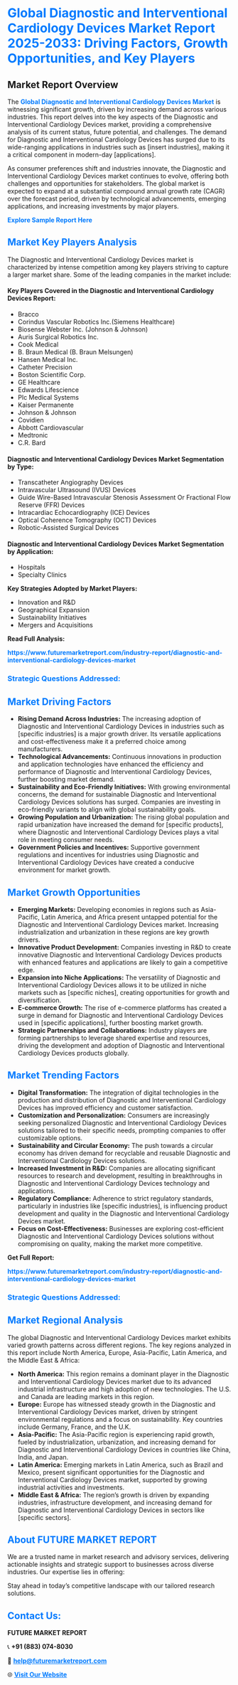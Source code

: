 <h1 style="color: #007BFF;">Global Diagnostic and Interventional Cardiology Devices Market Report 2025-2033: Driving Factors, Growth Opportunities, and Key Players</h1>

<section id="overview">
<h2>Market Report Overview</h2>
<p>The <a href="https://www.futuremarketreport.com/industry-report/diagnostic-and-interventional-cardiology-devices-market" style="color: #007BFF; text-decoration: none;"><strong>Global Diagnostic and Interventional Cardiology Devices Market</strong></a> is witnessing significant growth, driven by increasing demand across various industries. This report delves into the key aspects of the Diagnostic and Interventional Cardiology Devices market, providing a comprehensive analysis of its current status, future potential, and challenges. The demand for Diagnostic and Interventional Cardiology Devices has surged due to its wide-ranging applications in industries such as [insert industries], making it a critical component in modern-day [applications].</p>
<p>As consumer preferences shift and industries innovate, the Diagnostic and Interventional Cardiology Devices market continues to evolve, offering both challenges and opportunities for stakeholders. The global market is expected to expand at a substantial compound annual growth rate (CAGR) over the forecast period, driven by technological advancements, emerging applications, and increasing investments by major players.</p>
</section>

<section id="overview">
<p><a href="https://www.futuremarketreport.com/request-sample/reportId=77602" style="color: #007BFF; text-decoration: none;"><strong>Explore Sample Report Here</strong></a></p>
</section>

<section id="key-players">
<h2 style="color: #007BFF;">Market Key Players Analysis</h2>
<p>The Diagnostic and Interventional Cardiology Devices market is characterized by intense competition among key players striving to capture a larger market share. Some of the leading companies in the market include:</p>
<h4>Key Players Covered in the Diagnostic and Interventional Cardiology Devices Report:</h4>
<ul><li>Bracco</li><li>Corindus Vascular Robotics Inc.(Siemens Healthcare)</li><li>Biosense Webster Inc. (Johnson &amp; Johnson)</li><li>Auris Surgical Robotics Inc.</li><li>Cook Medical</li><li>B. Braun Medical (B. Braun Melsungen)</li><li>Hansen Medical Inc.</li><li>Catheter Precision</li><li>Boston Scientific Corp.</li><li>GE Healthcare</li><li>Edwards Lifescience</li><li>Plc Medical Systems</li><li>Kaiser Permanente</li><li>Johnson &amp; Johnson</li><li>Covidien</li><li>Abbott Cardiovascular</li><li>Medtronic</li><li>C.R. Bard</li></ul>
<h4>Diagnostic and Interventional Cardiology Devices Market Segmentation by Type:</h4>
<ul><li>Transcatheter Angiography Devices</li><li>Intravascular Ultrasound (IVUS) Devices</li><li>Guide Wire-Based Intravascular Stenosis Assessment Or Fractional Flow Reserve (FFR) Devices</li><li>Intracardiac Echocardiography (ICE) Devices</li><li>Optical Coherence Tomography (OCT) Devices</li><li>Robotic-Assisted Surgical Devices</li></ul>

<h4>Diagnostic and Interventional Cardiology Devices Market Segmentation by Application:</h4>
<ul><li>Hospitals</li><li>Specialty Clinics</li></ul>
<p><strong>Key Strategies Adopted by Market Players:</strong></p>
<ul>
<li>Innovation and R&D</li>
<li>Geographical Expansion</li>
<li>Sustainability Initiatives</li>
<li>Mergers and Acquisitions</li>
</ul>
</section>

<section>
<p><strong>Read Full Analysis: </strong></p><a href="https://www.futuremarketreport.com/industry-report/diagnostic-and-interventional-cardiology-devices-market" style="color: #007BFF; text-decoration: none;"><strong>https://www.futuremarketreport.com/industry-report/diagnostic-and-interventional-cardiology-devices-market</strong></a>
<h3 style="color: #007BFF;">Strategic Questions Addressed:</h3>
</section>

<section id="driving-factors">
<h2 style="color: #007BFF;">Market Driving Factors</h2>
<ul>
<li><strong>Rising Demand Across Industries:</strong> The increasing adoption of Diagnostic and Interventional Cardiology Devices in industries such as [specific industries] is a major growth driver. Its versatile applications and cost-effectiveness make it a preferred choice among manufacturers.</li>
<li><strong>Technological Advancements:</strong> Continuous innovations in production and application technologies have enhanced the efficiency and performance of Diagnostic and Interventional Cardiology Devices, further boosting market demand.</li>
<li><strong>Sustainability and Eco-Friendly Initiatives:</strong> With growing environmental concerns, the demand for sustainable Diagnostic and Interventional Cardiology Devices solutions has surged. Companies are investing in eco-friendly variants to align with global sustainability goals.</li>
<li><strong>Growing Population and Urbanization:</strong> The rising global population and rapid urbanization have increased the demand for [specific products], where Diagnostic and Interventional Cardiology Devices plays a vital role in meeting consumer needs.</li>
<li><strong>Government Policies and Incentives:</strong> Supportive government regulations and incentives for industries using Diagnostic and Interventional Cardiology Devices have created a conducive environment for market growth.</li>
</ul>
</section>

<section id="growth-opportunities">
<h2 style="color: #007BFF;">Market Growth Opportunities</h2>
<ul>
<li><strong>Emerging Markets:</strong> Developing economies in regions such as Asia-Pacific, Latin America, and Africa present untapped potential for the Diagnostic and Interventional Cardiology Devices market. Increasing industrialization and urbanization in these regions are key growth drivers.</li>
<li><strong>Innovative Product Development:</strong> Companies investing in R&D to create innovative Diagnostic and Interventional Cardiology Devices products with enhanced features and applications are likely to gain a competitive edge.</li>
<li><strong>Expansion into Niche Applications:</strong> The versatility of Diagnostic and Interventional Cardiology Devices allows it to be utilized in niche markets such as [specific niches], creating opportunities for growth and diversification.</li>
<li><strong>E-commerce Growth:</strong> The rise of e-commerce platforms has created a surge in demand for Diagnostic and Interventional Cardiology Devices used in [specific applications], further boosting market growth.</li>
<li><strong>Strategic Partnerships and Collaborations:</strong> Industry players are forming partnerships to leverage shared expertise and resources, driving the development and adoption of Diagnostic and Interventional Cardiology Devices products globally.</li>
</ul>
</section>

<section id="trending-factors">
<h2 style="color: #007BFF;">Market Trending Factors</h2>
<ul>
<li><strong>Digital Transformation:</strong> The integration of digital technologies in the production and distribution of Diagnostic and Interventional Cardiology Devices has improved efficiency and customer satisfaction.</li>
<li><strong>Customization and Personalization:</strong> Consumers are increasingly seeking personalized Diagnostic and Interventional Cardiology Devices solutions tailored to their specific needs, prompting companies to offer customizable options.</li>
<li><strong>Sustainability and Circular Economy:</strong> The push towards a circular economy has driven demand for recyclable and reusable Diagnostic and Interventional Cardiology Devices solutions.</li>
<li><strong>Increased Investment in R&D:</strong> Companies are allocating significant resources to research and development, resulting in breakthroughs in Diagnostic and Interventional Cardiology Devices technology and applications.</li>
<li><strong>Regulatory Compliance:</strong> Adherence to strict regulatory standards, particularly in industries like [specific industries], is influencing product development and quality in the Diagnostic and Interventional Cardiology Devices market.</li>
<li><strong>Focus on Cost-Effectiveness:</strong> Businesses are exploring cost-efficient Diagnostic and Interventional Cardiology Devices solutions without compromising on quality, making the market more competitive.</li>
</ul>
</section>

<section>
<p><strong>Get Full Report: </strong></p><a href="https://www.futuremarketreport.com/industry-report/diagnostic-and-interventional-cardiology-devices-market" style="color: #007BFF; text-decoration: none;"><strong>https://www.futuremarketreport.com/industry-report/diagnostic-and-interventional-cardiology-devices-market</strong></a>
<h3 style="color: #007BFF;">Strategic Questions Addressed:</h3>
</section>


<section id="regional-analysis">
<h2 style="color: #007BFF;">Market Regional Analysis</h2>
<p>The global Diagnostic and Interventional Cardiology Devices market exhibits varied growth patterns across different regions. The key regions analyzed in this report include North America, Europe, Asia-Pacific, Latin America, and the Middle East & Africa:</p>
<ul>
<li><strong>North America:</strong> This region remains a dominant player in the Diagnostic and Interventional Cardiology Devices market due to its advanced industrial infrastructure and high adoption of new technologies. The U.S. and Canada are leading markets in this region.</li>
<li><strong>Europe:</strong> Europe has witnessed steady growth in the Diagnostic and Interventional Cardiology Devices market, driven by stringent environmental regulations and a focus on sustainability. Key countries include Germany, France, and the U.K.</li>
<li><strong>Asia-Pacific:</strong> The Asia-Pacific region is experiencing rapid growth, fueled by industrialization, urbanization, and increasing demand for Diagnostic and Interventional Cardiology Devices in countries like China, India, and Japan.</li>
<li><strong>Latin America:</strong> Emerging markets in Latin America, such as Brazil and Mexico, present significant opportunities for the Diagnostic and Interventional Cardiology Devices market, supported by growing industrial activities and investments.</li>
<li><strong>Middle East & Africa:</strong> The region’s growth is driven by expanding industries, infrastructure development, and increasing demand for Diagnostic and Interventional Cardiology Devices in sectors like [specific sectors].</li>
</ul>
</section>

<footer>
<h2 style="color: #007BFF;">About FUTURE MARKET REPORT</h2>
<p>We are a trusted name in market research and advisory services, delivering actionable insights and strategic support to businesses across diverse industries. Our expertise lies in offering:</p>

<p>Stay ahead in today’s competitive landscape with our tailored research solutions.</p>

<h2 style="color: #007BFF;">Contact Us:</h2>
<p><strong>FUTURE MARKET REPORT</strong></p>
<p>📞 <strong>+91 (883) 074-8030</strong></p>
<p>📧 <strong><a href="mailto:help@futuremarketreport.com" style="color: #007BFF;">help@futuremarketreport.com</a></strong></p>
<p>🌐 <strong><a href="https://www.futuremarketreport.com/" style="color: #007BFF;">Visit Our Website</a></strong></p>
</footer>